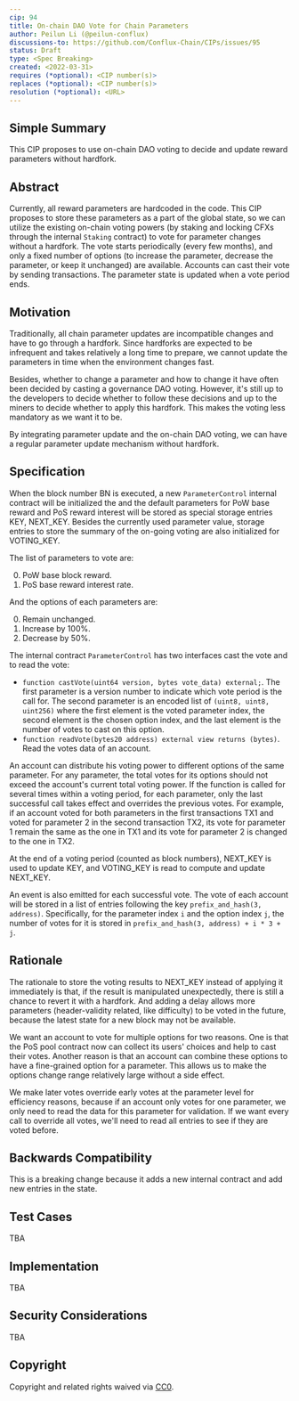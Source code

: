 ```yaml
---
cip: 94
title: On-chain DAO Vote for Chain Parameters
author: Peilun Li (@peilun-conflux)
discussions-to: https://github.com/Conflux-Chain/CIPs/issues/95
status: Draft
type: <Spec Breaking>
created: <2022-03-31>
requires (*optional): <CIP number(s)>
replaces (*optional): <CIP number(s)>
resolution (*optional): <URL>
---
```


<!--You can leave these HTML comments in your merged CIP and delete the visible duplicate text guides, they will not appear and may be helpful to refer to if you edit it again. This is the suggested template for new CIPs. Note that a CIP number will be assigned by an editor. When opening a pull request to submit your CIP, please use an abbreviated title in the filename, `CIP-draft_title_abbrev.md`. The title should be 44 characters or less.-->

## Simple Summary
<!--"If you can't explain it simply, you don't understand it well enough." Provide a simplified and layman-accessible explanation of the CIP.-->
This CIP proposes to use on-chain DAO voting to decide and update reward parameters without hardfork.

## Abstract
<!--A short (~200 word) description of the technical issue being addressed.-->
Currently, all reward parameters are hardcoded in the code. This CIP proposes to store these parameters as a part of the global state, so we can utilize the existing on-chain voting powers (by staking and locking CFXs through the internal `Staking` contract) to vote for parameter changes without a hardfork. The vote starts periodically (every few months), and only a fixed number of options (to increase the parameter, decrease the parameter, or keep it unchanged) are available. Accounts can cast their vote by sending transactions. The parameter state is updated when a vote period ends.

## Motivation
<!--The motivation is critical for CIPs that want to change the Conflux protocol. It should clearly explain why the existing protocol specification is inadequate to address the problem that the CIP solves. CIP submissions without sufficient motivation may be rejected outright.-->
Traditionally, all chain parameter updates are incompatible changes and have to go through a hardfork. Since hardforks are expected to be infrequent and takes relatively a long time to prepare, we cannot update the parameters in time when the environment changes fast. 

Besides, whether to change a parameter and how to change it have often been decided by casting a governance DAO voting. However, it's still up to the developers to decide whether to follow these decisions and up to the miners to decide whether to apply this hardfork. This makes the voting less mandatory as we want it to be.

By integrating parameter update and the on-chain DAO voting, we can have a regular parameter update mechanism without hardfork.

## Specification
<!--The technical specification should describe the syntax and semantics of any new feature. The specification should be detailed enough to allow competing, interoperable implementations for any of the current Conflux platforms ([conflux-rust](https://github.com/Conflux-Chain/conflux-rust)).-->

When the block number BN is executed, a new `ParameterControl` internal contract will be initialized the and the default parameters for PoW base reward and PoS reward interest will be stored as special storage entries KEY, NEXT_KEY. Besides the currently used parameter value, storage entries to store the summary of the on-going voting are also initialized for VOTING_KEY.

The list of parameters to vote are:

0. PoW base block reward.
1. PoS base reward interest rate.

And the options of each parameters are:

0. Remain unchanged.
1. Increase by 100%.
2. Decrease by 50%.

The internal contract `ParameterControl` has two interfaces cast the vote and to read the vote:

* `function castVote(uint64 version, bytes vote_data) external;`. The first parameter is a version number to indicate which vote period is the call for. The second parameter is an encoded list of `(uint8, uint8, uint256)` where the first element is the voted parameter index, the second element is the chosen option index, and the last element is the number of votes to cast on this option.
* `function readVote(bytes20 address) external view returns (bytes)`. Read the votes data of an account.

An account can distribute his voting power to different options of the same parameter. For any parameter, the total votes for its options should not exceed the account's current total voting power. If the function is called for several times within a voting period, for each parameter, only the last successful call takes effect and overrides the previous votes. For example, if an account voted for both parameters in the first transactions TX1 and voted for parameter 2 in the second transaction TX2, its vote for parameter 1 remain the same as the one in TX1 and its vote for parameter 2 is changed to the one in TX2.

At the end of a voting period (counted as block numbers), NEXT_KEY is used to update KEY, and VOTING_KEY is read to compute and update NEXT_KEY.

An event is also emitted for each successful vote. The vote of each account will be stored in a list of entries following the key `prefix_and_hash(3, address)`. Specifically, for the parameter index `i` and the option index `j`, the number of votes for it is stored in `prefix_and_hash(3, address) + i * 3 + j`.

## Rationale
<!--The rationale fleshes out the specification by describing what motivated the design and why particular design decisions were made. It should describe alternate designs that were considered and related work, e.g. how the feature is supported in other languages. The rationale may also provide evidence of consensus within the community, and should discuss important objections or concerns raised during discussion.-->
The rationale to store the voting results to NEXT_KEY instead of applying it immediately is that, if the result is manipulated unexpectedly, there is still a chance to revert it with a hardfork. And adding a delay allows more parameters (header-validity related, like difficulty) to be voted in the future, because the latest state for a new block may not be available.

We want an account to vote for multiple options for two reasons. One is that the PoS pool contract now can collect its users' choices and help to cast their votes. Another reason is that an account can combine these options to have a fine-grained option for a parameter. This allows us to make the options change range relatively large without a side effect.

We make later votes override early votes at the parameter level for efficiency reasons, because if an account only votes for one parameter, we only need to read the data for this parameter for validation. If we want every call to override all votes, we'll need to read all entries to see if they are voted before.

## Backwards Compatibility
<!--All CIPs that introduce backwards incompatibilities must include a section describing these incompatibilities and their severity. The CIP must explain how the author proposes to deal with these incompatibilities. CIP submissions without a sufficient backwards compatibility treatise may be rejected outright.-->
This is a breaking change because it adds a new internal contract and add new entries in the state. 

## Test Cases
<!--Test cases for an implementation are mandatory for CIPs that are affecting consensus changes. Other CIPs can choose to include links to test cases if applicable.-->
TBA

## Implementation
<!--The implementations must be completed before any CIP is given status "Final", but it need not be completed before the CIP is accepted. While there is merit to the approach of reaching consensus on the specification and rationale before writing code, the principle of "rough consensus and running code" is still useful when it comes to resolving many discussions of API details.-->
TBA

## Security Considerations
<!--All CIPs must contain a section that discusses the security implications/considerations relevant to the proposed change. Include information that might be important for security discussions, surfaces risks and can be used throughout the life cycle of the proposal. E.g. include security-relevant design decisions, concerns, important discussions, implementation-specific guidance and pitfalls, an outline of threats and risks and how they are being addressed. CIP submissions missing the "Security Considerations" section will be rejected. a CIP cannot proceed to status "Final" without a Security Considerations discussion deemed sufficient by the reviewers.-->
TBA

## Copyright
Copyright and related rights waived via [CC0](https://creativecommons.org/publicdomain/zero/1.0/).
